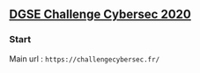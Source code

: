 ## [DGSE Challenge Cybersec 2020](https://challengecybersec.fr/)

### Start
Main url : `https://challengecybersec.fr/`

